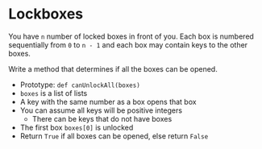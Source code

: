 # Lockboxes

You have `n` number of locked boxes in front of you. Each box is numbered sequentially from `0` to `n - 1` and each box may contain keys to the other boxes.

Write a method that determines if all the boxes can be opened.

- Prototype: `def canUnlockAll(boxes)`
- `boxes` is a list of lists
- A key with the same number as a box opens that box
- You can assume all keys will be positive integers
	* There can be keys that do not have boxes
- The first box `boxes[0]` is unlocked
- Return `True` if all boxes can be opened, else return `False`
